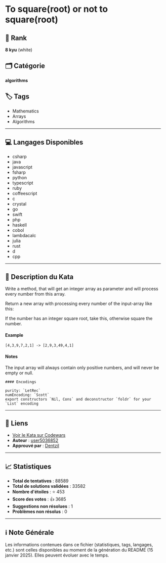 # To square(root) or not to square(root)

## 🏅 Rank
**8 kyu** (white)

## 🗂️ Catégorie
**algorithms**

## 🏷️ Tags
- Mathematics
- Arrays
- Algorithms

---

## 💻 Langages Disponibles
- csharp
- java
- javascript
- fsharp
- python
- typescript
- ruby
- coffeescript
- c
- crystal
- go
- swift
- php
- haskell
- cobol
- lambdacalc
- julia
- rust
- d
- cpp

---

## 📜 Description du Kata

Write a method, that will get an integer array as parameter and will process every number from this array.

Return a new array with processing every number of the input-array like this:

If the number has an integer square root, take this, otherwise square the number.

#### Example

```
[4,3,9,7,2,1] -> [2,9,3,49,4,1]
```

#### Notes

The input array will always contain only positive numbers, and will never be empty or null.

~~~if:lambdacalc
#### Encodings

purity: `LetRec`  
numEncoding: `Scott`  
export constructors `Nil, Cons` and deconstructor `foldr` for your `List` encoding  
~~~

---

## 🔗 Liens
- [Voir le Kata sur Codewars](https://www.codewars.com/kata/57f6ad55cca6e045d2000627)
- **Auteur** : [user5036852](https://www.codewars.com/users/user5036852)
- **Approuvé par** : [Dentzil](https://www.codewars.com/users/Dentzil)

---

## 📈 Statistiques
- **Total de tentatives** : 88589
- **Total de solutions validées** : 33582
- **Nombre d'étoiles** : ⭐ 453
- **Score des votes** : 👍 3685
- **Suggestions non résolues** : 1
- **Problèmes non résolus** : 0

---

## ℹ️ Note Générale
Les informations contenues dans ce fichier (statistiques, tags, langages, etc.) sont celles disponibles au moment de la génération du README (15 janvier 2025). Elles peuvent évoluer avec le temps.
